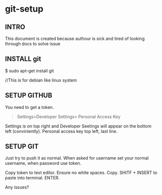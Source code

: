 # git-setup

## INTRO

This document is created because authour is sick and tired of looking through docs to solve issue

## INSTALL git

$ sudo apt-get install git

//This is for debian like linux system

## SETUP GITHUB

You need to get a token.

>Settings>Developer Settings> Personal Access Key

Settings is on top right and Developer Seetings will appear on the bottom left (conviniently). Personal access key top left, last line.

## SETUP GIT

Just try to push it as normal. When asked for username set your normal username, when password use token. 

Copy token to text editor. Ensure no white spaces. Copy. SHITF + INSERT to paste into terminal. ENTER.

Any issues?
